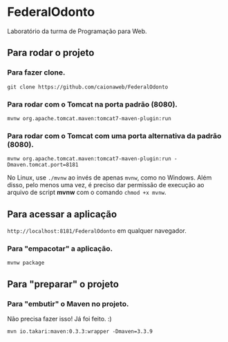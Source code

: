 # FederalOdonto

Laboratório da turma de Programação para Web.

## Para rodar o projeto

### Para fazer clone.

`git clone https://github.com/caionaweb/FederalOdonto`

### Para rodar com o Tomcat na porta padrão (8080).

`mvnw org.apache.tomcat.maven:tomcat7-maven-plugin:run`

### Para rodar com o Tomcat com uma porta alternativa da padrão (8080).

`mvnw org.apache.tomcat.maven:tomcat7-maven-plugin:run -Dmaven.tomcat.port=8181`

No Linux, use `./mvnw` ao invés de apenas `mvnw`, como no Windows. Além disso, pelo menos uma vez, é preciso dar permissão de execução ao arquivo de script **mvnw** com o comando `chmod +x mvnw`.

## Para acessar a aplicação

`http://localhost:8181/FederalOdonto` em qualquer navegador.

### Para "empacotar" a aplicação.

`mvnw package`

## Para "preparar" o projeto

### Para "embutir" o Maven no projeto.

Não precisa fazer isso! Já foi feito. :)

`mvn io.takari:maven:0.3.3:wrapper -Dmaven=3.3.9`
